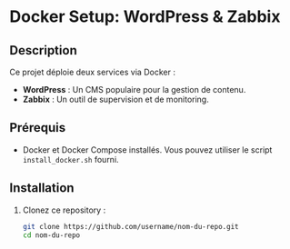 # Docker Setup: WordPress & Zabbix

## Description

Ce projet déploie deux services via Docker :
- **WordPress** : Un CMS populaire pour la gestion de contenu.
- **Zabbix** : Un outil de supervision et de monitoring.

## Prérequis

- Docker et Docker Compose installés. Vous pouvez utiliser le script `install_docker.sh` fourni.

## Installation

1. Clonez ce repository :
   ```bash
   git clone https://github.com/username/nom-du-repo.git
   cd nom-du-repo
